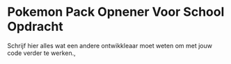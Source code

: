 # Pokemon Pack Opnener Voor School Opdracht

Schrijf hier alles wat een andere ontwikkleaar moet weten om met jouw code verder te werken.,